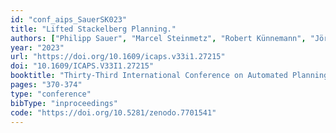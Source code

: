 ```yaml
---
id: "conf_aips_SauerSK023"
title: "Lifted Stackelberg Planning."
authors: ["Philipp Sauer", "Marcel Steinmetz", "Robert Künnemann", "Jörg Hoffmann"]
year: "2023"
url: "https://doi.org/10.1609/icaps.v33i1.27215"
doi: "10.1609/ICAPS.V33I1.27215"
booktitle: "Thirty-Third International Conference on Automated Planning and Scheduling, ICAPS 2023"
pages: "370-374"
type: "conference"
bibType: "inproceedings"
code: "https://doi.org/10.5281/zenodo.7701541"
---
```

